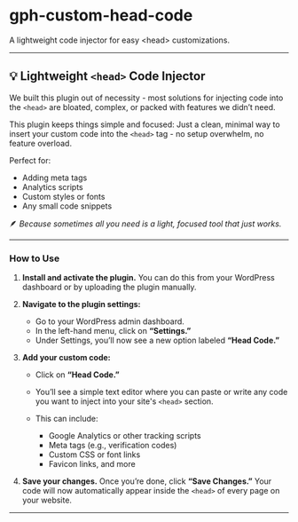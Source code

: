 # gph-custom-head-code
A lightweight code injector for easy &lt;head> customizations.

---

## 💡 Lightweight `<head>` Code Injector

We built this plugin out of necessity - most solutions for injecting code into the `<head>` are bloated, complex, or packed with features we didn’t need.

This plugin keeps things simple and focused:
Just a clean, minimal way to insert your custom code into the `<head>` tag - no setup overwhelm, no feature overload.

Perfect for:

* Adding meta tags
* Analytics scripts
* Custom styles or fonts
* Any small code snippets

🪶 *Because sometimes all you need is a light, focused tool that just works.*

---

### How to Use

1. **Install and activate the plugin.**
   You can do this from your WordPress dashboard or by uploading the plugin manually.

2. **Navigate to the plugin settings:**

   * Go to your WordPress admin dashboard.
   * In the left-hand menu, click on **“Settings.”**
   * Under Settings, you’ll now see a new option labeled **“Head Code.”**

3. **Add your custom code:**

   * Click on **“Head Code.”**
   * You’ll see a simple text editor where you can paste or write any code you want to inject into your site's `<head>` section.
   * This can include:

     * Google Analytics or other tracking scripts
     * Meta tags (e.g., verification codes)
     * Custom CSS or font links
     * Favicon links, and more

4. **Save your changes.**
   Once you’re done, click **“Save Changes.”**
   Your code will now automatically appear inside the `<head>` of every page on your website.

---
